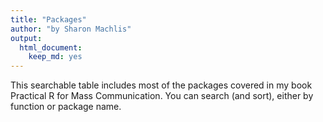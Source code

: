 ```yaml
---
title: "Packages"
author: "by Sharon Machlis"
output: 
  html_document:
    keep_md: yes
---
```


This searchable table includes most of the packages covered in my book Practical R for Mass Communication. You can search (and sort), either by function or package name. 

<center>
<div style="width:60%;">
<!--html_preserve--><div id="htmlwidget-37781391af86939c85d6" style="width:100%;height:auto;" class="datatables html-widget"></div>
<script type="application/json" data-for="htmlwidget-37781391af86939c85d6">{"x":{"filter":"none","data":[["cancensus","corrplot","corrr","data.table","dplyr","DT","dygraphs","echarts4r","esquisse","eu.us.opendata","feather","fivethirtyeight","forcats","fst","geofacet","gganimate","ggiraph","ggmap","ggparliament","ggplot2","ggrepel","glue","googlesheets","here","highcharter","Hmisc","hms","hrbrthemes","htmltab","htmltools","htmlwidgets","janitor","knitr","leaflet","leaflet.extras","lubridate","magrittr","markdowntemplates","metricsgraphics","pacman","pdftables","plotly","psych","purrr","quantmod","RColorBrewer","readr","readxl","remotes","rio","rmarkdown","rmiscutils","rnoaa","robotstxt","rvest","scales","sf","skimr","stringr","tabulizer","taucharts","testthat","tibble","tidycensus","tidyr","tidyverse","tigris","tmap","tmaptools","usethis","weatherdata"],["4","12","12","4","5, 6, 7, 8, 10, 13","12","3","18","6","4","4","4, 12","6","4, 15","9","9","9","9, 11","12","6, 8, 9, 12","9","11","4","7, 17","12","5","13","9","4","11","3, 12","4, 8, 12, 13, 14, 17","15","11, 12","11","10, 13","12","15","12","2, 4, 5","14","9, 12","5","7, 11, 15, 16, 17","3","9","4, 12","4, 14","4","2, 4","15","4, 12","4","16","4, 16","15","11","5","12, 17","14","12, 17","10","4","11","14, 17","2","11","11, 12","11, 12","5, 6","4"]],"container":"<table class=\"display\">\n  <thead>\n    <tr>\n      <th>Package<\/th>\n      <th>Chapter<\/th>\n    <\/tr>\n  <\/thead>\n<\/table>","options":{"pageLength":75,"lengthMenu":[50,75,100],"order":[],"autoWidth":false,"orderClasses":false}},"evals":[],"jsHooks":[]}</script><!--/html_preserve-->
</div>
</center>
